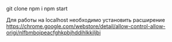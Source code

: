 git clone 
npm i 
npm start

Для работы на localhost необходимо установить расширение https://chrome.google.com/webstore/detail/allow-control-allow-origi/nlfbmbojpeacfghkpbjhddihlkkiljbi
